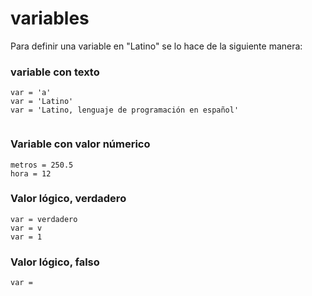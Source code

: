 # variables

Para definir una variable en "Latino" se lo hace de la siguiente manera:


### variable con texto
```
var = 'a'
var = 'Latino'
var = 'Latino, lenguaje de programación en español'


```

### Variable con valor númerico
```
metros = 250.5
hora = 12
```

### Valor lógico, verdadero
```
var = verdadero
var = v
var = 1
```

### Valor lógico, falso
```
var = 
```







